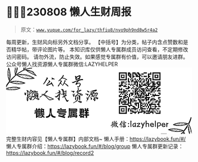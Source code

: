 # 👷‍♂️🎇230808 懒人生财周报

> 原文：[`www.yuque.com/for_lazy/thfiu8/nvo9ph9nd8w5r4a2`](https://www.yuque.com/for_lazy/thfiu8/nvo9ph9nd8w5r4a2)

<ne-p id="ufe7809bc" data-lake-id="ufe7809bc"><ne-text id="u59500c74">每周更新，生财风向标另外文档分享。</ne-text></ne-p> <ne-p id="u382b16b1" data-lake-id="u382b16b1"><ne-text id="ufd3c9f66">【中括号】为分类，帖子内含点赞数和是否精华帖，带评论图片等。</ne-text></ne-p> <ne-p id="u62fa8844" data-lake-id="u62fa8844"><ne-text id="u6a40ba39">本知识库仅供</ne-text><ne-text id="u4a12b622" ne-bold="true">懒人专属群</ne-text><ne-text id="u680cf34a">成员访问查看，不定期修改访问密码。</ne-text></ne-p> <ne-p id="udda4193f" data-lake-id="udda4193f"><ne-text id="udc8d3ca3">请勿外流，防止失效。如果感觉专属群有价值，可以邀请朋友进群。</ne-text></ne-p> <ne-p id="ub7663caa" data-lake-id="ub7663caa"><ne-card data-card-name="image" data-card-type="inline" id="u1ee117c4" data-event-boundary="card" class="ne-spacing-all">公众号懒人找资源懒人专属群微信:LAZYHELPER![专属群.jpg](img/854fcab09ac835e640fa5f3a9fc921bd.png)  <ne-p id="uea5f35ac" data-lake-id="uea5f35ac"><ne-text id="u49dc7582">完整生财内容见【懒人专属群】内部文档~</ne-text></ne-p> <ne-p id="u4d63fa2b" data-lake-id="u4d63fa2b"><ne-text id="u10e62cb7">懒人手册：</ne-text>[<ne-text id="u605f6dd2">https://lazybook.fun/#/</ne-text>](https://lazybook.fun/#/)</ne-p> <ne-p id="u479c85d4" data-lake-id="u479c85d4"><ne-text id="u512d1baa">懒人专属群介绍：</ne-text>[<ne-text id="ub383af83">https://lazybook.fun/#/blog/group</ne-text>](https://lazybook.fun/#/blog/group)</ne-p> <ne-p id="u486a52eb" data-lake-id="u486a52eb"><ne-text id="uaf1e146c">懒人专属群更新记录：</ne-text>[<ne-text id="u7bcd4a65">https://lazybook.fun/#/blog/record2</ne-text>](https://lazybook.fun/#/blog/record2)</ne-p></ne-card></ne-p>